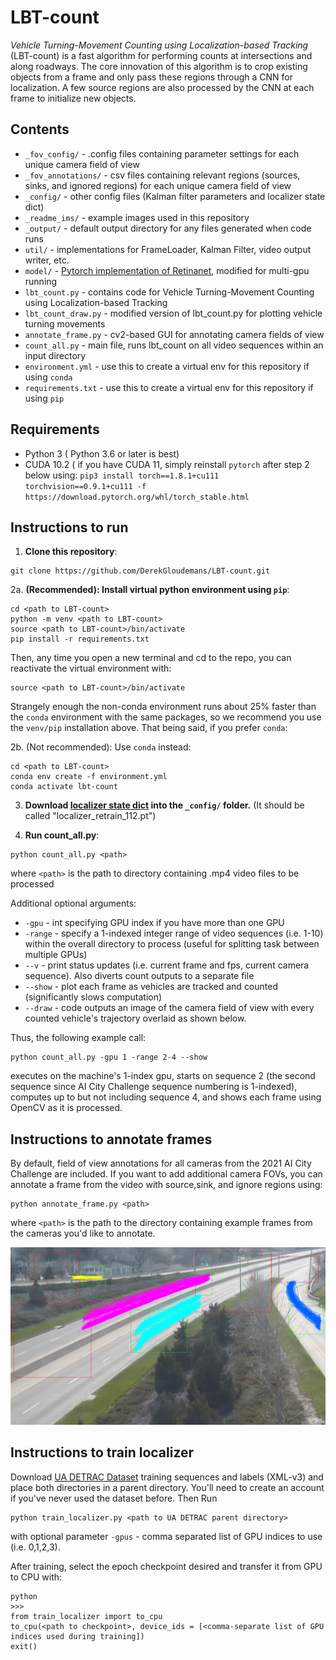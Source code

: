 # LBT-count



*Vehicle Turning-Movement Counting using Localization-based Tracking* (LBT-count) is a fast algorithm for performing counts at intersections and along roadways. The core innovation of this algorithm is to crop existing objects from a frame and only pass these regions through a CNN for localization. A few source regions are also processed by the CNN at each frame to initialize new objects. 

## Contents
- `_fov_config/` - .config files containing parameter settings for each unique camera field of view
- `_fov_annotations/` - csv files containing relevant regions (sources, sinks, and ignored regions) for each unique camera field of view
- `_config/` - other config files (Kalman filter parameters and localizer state dict)
- `_readme_ims/` - example images used in this repository
- `_output/` - default output directory for any files generated when code runs
- `util/` - implementations for FrameLoader, Kalman Filter, video output writer, etc.
- `model/` - [Pytorch implementation of Retinanet](https://github.com/yhenon/pytorch-retinanet), modified for multi-gpu running
- `lbt_count.py` - contains code for Vehicle Turning-Movement Counting using Localization-based Tracking
- `lbt_count_draw.py` - modified version of lbt_count.py for plotting vehicle turning movements
- `annotate_frame.py` - cv2-based GUI for annotating camera fields of view
- `count_all.py` - main file, runs lbt_count on all video sequences within an input directory
- `environment.yml` - use this to create a virtual env for this repository if using `conda`
- `requirements.txt` - use this to create a virtual env for this repository if using `pip`

## Requirements
- Python 3 ( Python 3.6 or later is best)
- CUDA 10.2 ( if you have CUDA 11, simply reinstall `pytorch` after step 2 below using: ```pip3 install torch==1.8.1+cu111 torchvision==0.9.1+cu111 -f https://download.pytorch.org/whl/torch_stable.html```

## Instructions to run
1. **Clone this repository**:
```
git clone https://github.com/DerekGloudemans/LBT-count.git
```

2a. **(Recommended): Install virtual python environment using `pip`**:

```
cd <path to LBT-count>
python -m venv <path to LBT-count>
source <path to LBT-count>/bin/activate
pip install -r requirements.txt
```

Then, any time you open a new terminal and cd to the repo, you can reactivate the virtual environment with:

```
source <path to LBT-count>/bin/activate
```

Strangely enough the non-conda environment runs about 25% faster than the `conda` environment with the same packages, so we recommend you use the `venv/pip` installation above. That being said, if you prefer `conda`:

2b. (Not recommended): Use `conda` instead:

```
cd <path to LBT-count>
conda env create -f environment.yml
conda activate lbt-count
```

3. **Download [localizer state dict](https://github.com/DerekGloudemans/LBT-count/releases/download/v0.2/localizer_retrain_112.pt) into the `_config/` folder.** (It should be called "localizer_retrain_112.pt") 

4. **Run count_all.py**:
```
python count_all.py <path>
```
where `<path>` is the path to directory containing .mp4 video files to be processed

Additional optional arguments:
- `-gpu`   - int specifying GPU index if you have more than one GPU
- `-range` - specify a 1-indexed integer range of video sequences (i.e. 1-10) within the overall directory to process (useful for splitting task between multiple GPUs)
- `--v`    - print status updates (i.e. current frame and fps, current camera sequence). Also diverts count outputs to a separate file
- `--show` - plot each frame as vehicles are tracked and counted (significantly slows computation)
- `--draw`  - code outputs an image of the camera field of view with every counted vehicle's trajectory overlaid as shown below.

Thus, the following example call:

```
python count_all.py -gpu 1 -range 2-4 --show
```

executes on the machine's 1-index gpu, starts on sequence 2 (the second sequence since AI City Challenge sequence numbering is 1-indexed), computes up to but not including sequence 4, and shows each frame using OpenCV as it is processed.

## Instructions to annotate frames
By default, field of view annotations for all cameras from the 2021 AI City Challenge are included. If you want to add additional camera FOVs, you can annotate a frame from the video with source,sink, and ignore regions using:

```
python annotate_frame.py <path>
```
where `<path>` is the path to the directory containing example frames from the cameras you'd like to annotate.

![](_readme_ims/cam_2_avg.png)


## Instructions to train localizer
Download [UA DETRAC Dataset](https://detrac-db.rit.albany.edu/download) training sequences and labels (XML-v3) and place both directories in a parent directory. You'll need to create an account if you've never used the dataset before. Then Run

```
python train_localizer.py <path to UA DETRAC parent directory>
```

with optional parameter `-gpus` - comma separated list of GPU indices to use (i.e. 0,1,2,3).

After training, select the epoch checkpoint desired and transfer it from GPU to CPU with:

```
python
>>>
from train_localizer import to_cpu
to_cpu(<path to checkpoint>, device_ids = [<comma-separate list of GPU indices used during training]) 
exit()

```
